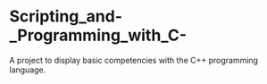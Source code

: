 # Scripting_and-_Programming_with_C-
A project to display basic competencies with the C++ programming language.

